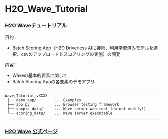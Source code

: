 # H2O_Wave_Tutorial

### H2O Waveチュートリアル
目的：
- Batch Scoring App（H2O Driverless AIに接続、利用学習済みモデルを選択、csvのアップロードとスコアリングの実施）の開発
  
内容：
- Waveの基本的要素に関して
- Batch Scoring Appの各要素のデモアプリ

***
```
Wave_Tutorial_vXXXX
 ├── demo_app/        ... Examples
 ├── app.py           ... Browser testing framework
 ├── sample_data/     ... Wave server web root (do not modify!)
 └── scoring_data/    ... Wave server executable
```

***
### [H2O Wave 公式ページ](https://wave.h2o.ai/)

